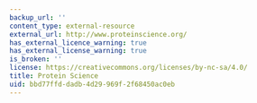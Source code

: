 ```yaml
---
backup_url: ''
content_type: external-resource
external_url: http://www.proteinscience.org/
has_external_licence_warning: true
has_external_license_warning: true
is_broken: ''
license: https://creativecommons.org/licenses/by-nc-sa/4.0/
title: Protein Science
uid: bbd77ffd-dadb-4d29-969f-2f68450ac0eb
---
```

